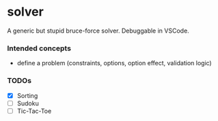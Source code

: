 solver
======
A generic but stupid bruce-force solver. Debuggable in VSCode.

### Intended concepts
- define a problem (constraints, options, option effect, validation logic)

### TODOs
- [x] Sorting
- [ ] Sudoku
- [ ] Tic-Tac-Toe